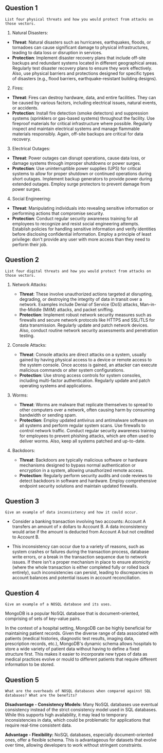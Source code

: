 ## Question 1

```
List four physical threats and how you would protect from attacks on those vectors.
```

1. Natural Disasters:
- **Threat**: Natural disasters such as hurricanes, earthquakes, floods, or tornadoes can cause significant damage to physical infrastructures, leading to data loss or disruption in services.
- **Protection**: Implement disaster recovery plans that include off-site backups and redundant systems located in different geographical areas. Regularly test disaster recovery plans to ensure they work effectively. Also, use physical barriers and protections designed for specific types of disasters (e.g., flood barriers, earthquake-resistant building designs).

2. Fires:
- **Threat**: Fires can destroy hardware, data, and entire facilities. They can be caused by various factors, including electrical issues, natural events, or accidents.
- **Protection**: Install fire detection (smoke detectors) and suppression systems (sprinklers or gas-based systems) throughout the facility. Use fireproof materials for critical infrastructure where possible. Regularly inspect and maintain electrical systems and manage flammable materials responsibly. Again, off-site backups are critical for data recovery.

3. Electrical Outages:
- **Threat**: Power outages can disrupt operations, cause data loss, or damage systems through improper shutdowns or power surges.
- **Protection**: Use uninterruptible power supplies (UPS) for critical systems to allow for proper shutdown or continued operations during short outages. Implement backup generators to provide power during extended outages. Employ surge protectors to prevent damage from power surges.

4. Social Engineering:
- **Threat**: Manipulating individuals into revealing sensitive information or performing actions that compromise security.
- **Protection**: Conduct regular security awareness training for all employees to recognize and resist social engineering attempts. Establish policies for handling sensitive information and verify identities before disclosing confidential information. Employ a principle of least privilege: don't provide any user with more access than they need to perform their job.

## Question 2

```
List four digital threats and how you would protect from attacks on those vectors.
```

1. Network Attacks:
   - **Threat**: These involve unauthorized actions targeted at disrupting, degrading, or destroying the integrity of data in transit over a network. Examples include Denial of Service (DoS) attacks, Man-in-the-Middle (MitM) attacks, and packet sniffing.
   - **Protection**: Implement robust network security measures such as firewalls and secure network protocols like HTTPS and SSL/TLS for data transmission. Regularly update and patch network devices. Also, conduct routine network security assessments and penetration testing.

2. Console Attacks:
   - **Threat**: Console attacks are direct attacks on a system, usually gained by having physical access to a device or remote access to the system console. Once access is gained, an attacker can execute malicious commands or alter system configurations.
   - **Protection**: Use strong access controls for system consoles, including multi-factor authentication. Regularly update and patch operating systems and applications. 

3. Worms:
   - **Threat**: Worms are malware that replicate themselves to spread to other computers over a network, often causing harm by consuming bandwidth or sending spam.
   - **Protection**: Employ updated antivirus and antimalware software on all systems and perform regular system scans. Use firewalls to control network traffic. Conduct regular security awareness training for employees to prevent phishing attacks, which are often used to deliver worms. Also, keep all systems patched and up-to-date.

4. Backdoors:
   - **Threat**: Backdoors are typically malicious software or hardware mechanisms designed to bypass normal authentication or encryption in a system, allowing unauthorized remote access.
   - **Protection**: Regularly perform security audits and code reviews to detect backdoors in software and hardware. Employ comprehensive endpoint security solutions and maintain updated firewalls. 

## Question 3 

```
Give an example of data inconsistency and how it could occur.
```

- Consider a banking transaction involving two accounts: Account A transfers an amount of x dollars to Account B. A data inconsistency would arise if the amount is deducted from Account A but not credited to Account B.

- This inconsistency can occur due to a variety of reasons, such as system crashes or failures during the transaction process, database write errors, or a break in the transaction sequence due to network issues. If there isn't a proper mechanism in place to ensure atomicity (where the whole transaction is either completed fully or rolled back entirely), such inconsistencies can persist, leading to discrepancies in account balances and potential issues in account reconciliation.
## Question 4  

```
Give an example of a NOSQL database and its uses.
```

MongoDB is a popular NoSQL database that is document-oriented, comprising of sets of key-value pairs. 

In the context of a hospital setting, MongoDB can be highly beneficial for maintaining patient records. Given the diverse range of data associated with patients (medical histories, diagnostic test results, imaging data, prescription records, etc.), MongoDB's dynamic schema allows hospitals to store a wide variety of patient data without having to define a fixed structure first. This makes it easier to incorporate new types of data as medical practices evolve or mould to different patients that require different information to be stored.
## Question 5

```
What are the overheads of NOSQL databases when compared against SQL databases? What are the benefits?
```

**Disadvantage - Consistency Models:** Many NoSQL databases use eventual consistency instead of the strict consistency model used in SQL databases. While this supports high availability, it may lead to temporary inconsistencies in data, which could be problematic for applications that require real-time consistent data.

**Advantage - Flexibility:** NoSQL databases, especially document-oriented ones, offer a flexible schema. This is advantageous for datasets that evolve over time, allowing developers to work without stringent constraints.